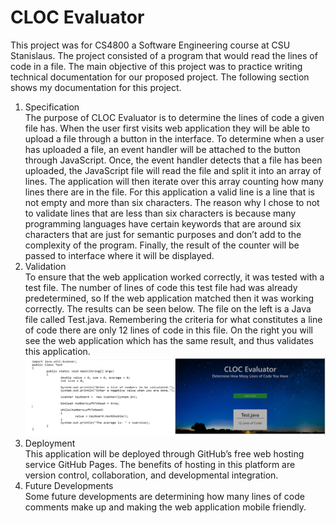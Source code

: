<h1>CLOC Evaluator</h1>
<p>
 This project was for CS4800 a Software Engineering course at CSU Stanislaus.  The project consisted of a program
 that would read the lines of code in a file.  The main objective of this project was to practice  writing technical documentation for our
 proposed project.  The following section shows my documentation for this project.
</p>

<ol>
 <li>
  Specification <br />
     The purpose of CLOC Evaluator is to determine the lines of code a given file has.    When the user first visits web application they will be able to upload a file through a button in the interface.  To determine when a user has uploaded a file, an event handler will be attached to the button through JavaScript.  Once, the event handler detects that a file has been uploaded, the JavaScript file will read the file and split it into an array of lines.  The application will then iterate over this array counting how many lines there are in the file.  For this application a valid line is a line that is not empty and more than six characters.  The reason why I chose to not to validate lines that are less than six characters is because many programming languages have certain keywords that are around six characters that are just for semantic purposes and don’t add to the complexity of the program. Finally, the result of the counter will be passed to interface where it will be displayed.
 </li>
 <li>
   Validation <br />
   To ensure that the web application worked correctly, it was tested with a test file.  The number of lines of code this test file had was already predetermined, so If the web application matched then it was working correctly. The results can be seen below.  The file on the left is a Java file called Test.java.  Remembering the criteria for what constitutes a line of code there are only 12 lines of code in this file. On the right you will see the web application which has the same result, and thus validates this application.
  <img src="./img/clocvalidation.PNG" />
 </li>
 <li>
   Deployment <br />
   This application will be deployed through GitHub’s free web hosting service GitHub Pages.  The benefits of hosting in this platform are version control, collaboration, and developmental integration.
 </li>
 <li>
   Future Developments <br />
   Some future developments are determining how many lines of code comments make up and making the web application mobile friendly.
 </li>
</ol>
